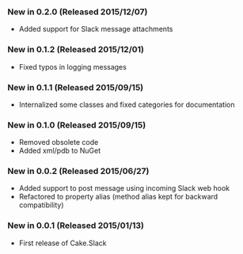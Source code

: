 ### New in 0.2.0 (Released 2015/12/07)
* Added support for Slack message attachments
### New in 0.1.2 (Released 2015/12/01)
* Fixed typos in logging messages
### New in 0.1.1 (Released 2015/09/15)
* Internalized some classes and fixed categories for documentation
### New in 0.1.0 (Released 2015/09/15)
* Removed obsolete code
* Added xml/pdb to NuGet
### New in 0.0.2 (Released 2015/06/27)
* Added support to post message using incoming Slack web hook
* Refactored to property alias (method alias kept for backward compatibility)
### New in 0.0.1 (Released 2015/01/13)
* First release of Cake.Slack